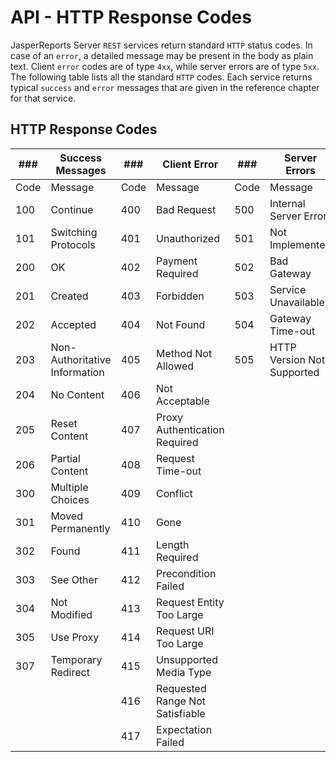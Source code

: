 # API - HTTP Response Codes

JasperReports Server `REST` services return standard `HTTP` status codes. In case of an `error`, a detailed message may be present in the body as plain text. Client `error` codes are of type `4xx`, while server errors are of type `5xx`. The following table lists all the standard `HTTP` codes. Each service returns typical `success` and `error` messages that are given in the reference chapter for that service.
	
## HTTP Response Codes 

| ###  | Success Messages                | ###  | Client Error                    | ###  | Server Errors              |
|------|---------------------------------|------|---------------------------------|------|----------------------------|
| Code | Message                         | Code | Message                         | Code | Message                    |
| 100  | Continue                        | 400  | Bad Request                     | 500  | Internal Server Error      |
| 101  | Switching Protocols             | 401  | Unauthorized                    | 501  | Not Implemented            |
| 200  | OK                              | 402  | Payment Required                | 502  | Bad Gateway                |
| 201  | Created                         | 403  | Forbidden                       | 503  | Service Unavailable        |
| 202  | Accepted                        | 404  | Not Found                       | 504  | Gateway Time-out           |
| 203  | Non-Authoritative Information   | 405  | Method Not Allowed              | 505  | HTTP Version Not Supported |
| 204  | No Content                      | 406  | Not Acceptable                  |      |                            |
| 205  | Reset Content                   | 407  | Proxy Authentication Required   |      |                            | 
| 206  | Partial Content                 | 408  | Request Time-out                |      |                            |
| 300  | Multiple Choices                | 409  | Conflict                        |      |                            |
| 301  | Moved Permanently               | 410  | Gone                            |      |                            | 
| 302  | Found                           | 411  | Length Required                 |      |                            |
| 303  | See Other                       | 412  | Precondition Failed             |      |                            |
| 304  | Not Modified                    | 413  | Request Entity Too Large        |      |                            |
| 305  | Use Proxy                       | 414  | Request URI Too Large           |      |                            | 
| 307  | Temporary Redirect              | 415  | Unsupported Media Type          |      |                            |
|      |                                 | 416  | Requested Range Not Satisfiable |      |                            | 
|      |                                 | 417  | Expectation Failed              |      |                            |

